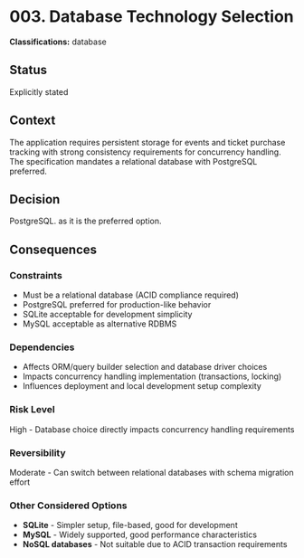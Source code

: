 # 003. Database Technology Selection

**Classifications:** database

## Status

Explicitly stated

## Context

The application requires persistent storage for events and ticket purchase tracking with strong consistency requirements for concurrency handling. The specification mandates a relational database with PostgreSQL preferred.

## Decision

PostgreSQL. as it is the preferred option.

## Consequences

### Constraints 
- Must be a relational database (ACID compliance required)
- PostgreSQL preferred for production-like behavior
- SQLite acceptable for development simplicity
- MySQL acceptable as alternative RDBMS

### Dependencies
- Affects ORM/query builder selection and database driver choices
- Impacts concurrency handling implementation (transactions, locking)
- Influences deployment and local development setup complexity

### Risk Level
High - Database choice directly impacts concurrency handling requirements

### Reversibility
Moderate - Can switch between relational databases with schema migration effort

### Other Considered Options
- **SQLite** - Simpler setup, file-based, good for development
- **MySQL** - Widely supported, good performance characteristics
- **NoSQL databases** - Not suitable due to ACID transaction requirements 